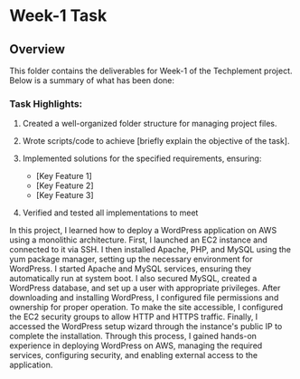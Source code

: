 # Week-1 Task

## Overview
This folder contains the deliverables for Week-1 of the Techplement project. Below is a summary of what has been done:

### Task Highlights:
1. Created a well-organized folder structure for managing project files.
2. Wrote scripts/code to achieve [briefly explain the objective of the task].
3. Implemented solutions for the specified requirements, ensuring:
   - [Key Feature 1]
   - [Key Feature 2]
   - [Key Feature 3]

4. Verified and tested all implementations to meet

In this project, I learned how to deploy a WordPress application on AWS using a monolithic architecture. First, I launched an EC2 instance and connected to it via SSH. I then installed Apache, PHP, and MySQL using the yum package manager, setting up the necessary environment for WordPress. I started Apache and MySQL services, ensuring they automatically run at system boot. I also secured MySQL, created a WordPress database, and set up a user with appropriate privileges. After downloading and installing WordPress, I configured file permissions and ownership for proper operation. To make the site accessible, I configured the EC2 security groups to allow HTTP and HTTPS traffic. Finally, I accessed the WordPress setup wizard through the instance's public IP to complete the installation. Through this process, I gained hands-on experience in deploying WordPress on AWS, managing the required services, configuring security, and enabling external access to the application.
